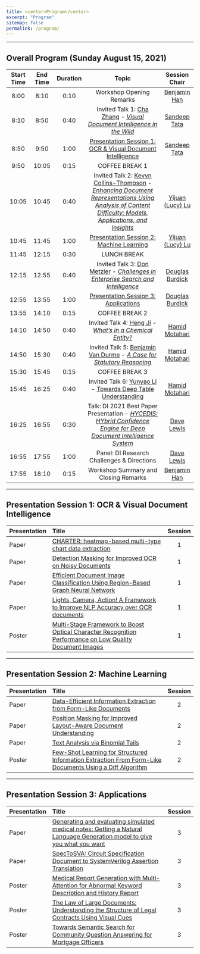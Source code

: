 ```yaml
---
title: <center>Program</center>
excerpt: "Program"
sitemap: false
permalink: /program/
---
```


------

## Overall Program (Sunday August 15, 2021)

| Start Time 	| End Time 	| Duration 	| Topic 	| Session Chair 	|
|:-:	|:-:	|:-:	|:-:	|:-:	|
| 8:00 	| 8:10 	| 0:10 	| Workshop Opening Remarks 	| [Benjamin Han](https://www.linkedin.com/in/benjaminhan/)	|
| 8:10 	| 8:50 	| 0:40 	| Invited Talk 1: [Cha Zhang](https://www.microsoft.com/en-us/research/people/chazhang/) - [_Visual Document Intelligence in the Wild_](https://document-intelligence.github.io/DI-2021/talks/#talk_cha)	| [Sandeep Tata](https://research.google/people/SandeepTata/)	|
| 8:50 	| 9:50 	| 1:00 	| [Presentation Session 1: OCR & Visual Document Intelligence](#session_1) 	| [Sandeep Tata](https://research.google/people/SandeepTata/)	|
| 9:50 	| 10:05 	| 0:15 	| COFFEE BREAK 1 	|  	|
| 10:05 	| 10:45 	| 0:40 	| Invited Talk 2: [Kevyn Collins-Thompson](http://www-personal.umich.edu/~kevynct/) - [_Enhancing Document Representations Using Analysis of Content Difficulty: Models, Applications, and Insights_](https://document-intelligence.github.io/DI-2021/talks/#talk_kevyn) | [Yijuan (Lucy) Lu](https://www.linkedin.com/in/yijuan-lu-590b426/) |
| 10:45 	| 11:45 	| 1:00 	| [Presentation Session 2: Machine Learning](#session_2) 	| [Yijuan (Lucy) Lu](https://www.linkedin.com/in/yijuan-lu-590b426/) 	|
| 11:45  	| 12:15 	| 0:30 	| LUNCH BREAK  	|  	|
| 12:15 	| 12:55 	| 0:40 	| Invited Talk 3: [Don Metzler](https://research.google/people/DonaldMetzler/) - [_Challenges in Enterprise Search and Intelligence_](https://document-intelligence.github.io/DI-2021/talks/#talk_don)	| [Douglas Burdick](https://researcher.watson.ibm.com/researcher/view.php?person=us-drburdic) |
| 12:55 	| 13:55 	| 1:00 	| [Presentation Session 3: Applications](#session_3)	| [Douglas Burdick](https://researcher.watson.ibm.com/researcher/view.php?person=us-drburdic) |
| 13:55 	| 14:10 	| 0:15 	| COFFEE BREAK 2 	|  	|
| 14:10  	| 14:50 	| 0:40 	| Invited Talk 4: [Heng Ji](https://cs.illinois.edu/about/people/faculty/hengji) - [_What’s in a Chemical Entity?_](https://document-intelligence.github.io/DI-2021/talks/#talk_heng)	| [Hamid Motahari](https://www.linkedin.com/in/hamidmotahari/) |
| 14:50 	| 15:30 	| 0:40 	| Invited Talk 5: [Benjamin Van Durme](https://www.cs.jhu.edu/~vandurme/) - [_A Case for Statutory Reasoning_](https://document-intelligence.github.io/DI-2021/talks/#talk_benjamin)	| [Hamid Motahari](https://www.linkedin.com/in/hamidmotahari/) |
| 15:30 	| 15:45  	| 0:15 	| COFFEE BREAK 3 	|  	|
| 15:45 	| 16:25  	| 0:40 	| Invited Talk 6: [Yunyao Li](https://researcher.watson.ibm.com/researcher/view.php?person=us-yunyaoli) - [Towards Deep Table Understanding](https://document-intelligence.github.io/DI-2021/talks/#talk_yunyao)	| [Hamid Motahari](https://www.linkedin.com/in/hamidmotahari/)	|
| 16:25  	| 16:55  	| 0:30 	| <a name="best_paper"/>Talk: DI 2021 Best Paper Presentation - _[HYCEDIS: HYbrid Confidence Engine for Deep Document Intelligence System](https://document-intelligence.github.io/DI-2021/papers/#paper_8)_ | [Dave Lewis](https://www.linkedin.com/in/daviddlewis/) |
| 16:55  	| 17:55  	| 1:00 	| Panel: DI Research Challenges & Directions 	| [Dave Lewis](https://www.linkedin.com/in/daviddlewis/) |
| 17:55 	| 18:10 	| 0:15 	| Workshop Summary and Closing Remarks 	| [Benjamin Han](https://www.linkedin.com/in/benjaminhan/)	|

------

## <a name="session_1"/>Presentation Session 1: OCR & Visual Document Intelligence

| Presentation | Title | Session | 
|:- |:- |:-: |
| Paper | [CHARTER: heatmap-based multi-type chart data extraction](https://document-intelligence.github.io/DI-2021/papers/#paper_7) | 1 |
| Paper | [Detection Masking for Improved OCR on Noisy Documents](https://document-intelligence.github.io/DI-2021/papers/#paper_2) | 1 |
| Paper | [Efficient Document Image Classification Using Region-Based Graph Neural Network](https://document-intelligence.github.io/DI-2021/papers/#paper_18) | 1 |
| Paper | [Lights, Camera, Action! A Framework to Improve NLP Accuracy over OCR documents](https://document-intelligence.github.io/DI-2021/papers/#paper_22) | 1 |
| Poster | [Multi-Stage Framework to Boost Optical Character Recognition Performance on Low Quality Document Images](https://document-intelligence.github.io/DI-2021/papers/#paper_9) | 1 |

------

## <a name="session_2"/>Presentation Session 2: Machine Learning

| Presentation | Title | Session | 
|:- |:- |:-: |
| Paper | [Data-Efficient Information Extraction from Form-Like Documents](https://document-intelligence.github.io/DI-2021/papers/#paper_13) | 2 |
| Paper | [Position Masking for Improved Layout-Aware Document Understanding](https://document-intelligence.github.io/DI-2021/papers/#paper_21) | 2 |
| Paper | [Text Analysis via Binomial Tails](https://document-intelligence.github.io/DI-2021/papers/#paper_15) | 2 |
| Poster | [Few-Shot Learning for Structured Information Extraction From Form-Like Documents Using a Diff Algorithm](https://document-intelligence.github.io/DI-2021/papers/#paper_3) | 2 |

------

## <a name="session_3"/>Presentation Session 3: Applications

| Presentation | Title | Session | 
|:- |:- |:-: |
| Paper | [Generating and evaluating simulated medical notes: Getting a Natural Language Generation model to give you what you want](https://document-intelligence.github.io/DI-2021/papers/#paper_20) | 3 |
| Paper | [SpecToSVA: Circuit Specification Document to SystemVerilog Assertion Translation](https://document-intelligence.github.io/DI-2021/papers/#paper_19) | 3 |
| Poster | [Medical Report Generation with Multi-Attention for Abnormal Keyword Description and History Report](https://document-intelligence.github.io/DI-2021/papers/#paper_10) | 3 |
| Poster | [The Law of Large Documents: Understanding the Structure of Legal Contracts Using Visual Cues](https://document-intelligence.github.io/DI-2021/papers/#paper_6) | 3 |
| Poster | [Towards Semantic Search for Community Question Answering for Mortgage Officers](https://document-intelligence.github.io/DI-2021/papers/#paper_17) | 3 |

